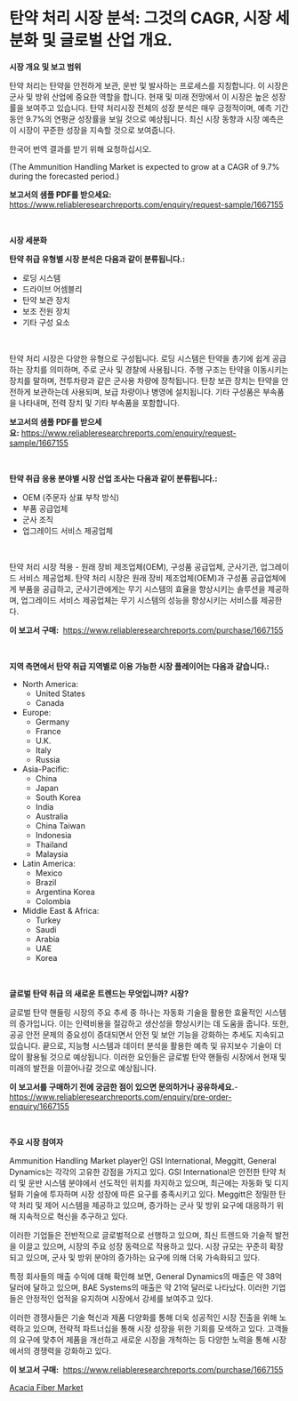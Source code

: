 <p><h1>탄약 처리 시장 분석: 그것의 CAGR, 시장 세분화 및 글로벌 산업 개요.</h1></p><p><strong>시장 개요 및 보고 범위</strong></p>
<p><p>탄약 처리는 탄약을 안전하게 보관, 운반 및 발사하는 프로세스를 지칭합니다. 이 시장은 군사 및 방위 산업에 중요한 역할을 합니다. 현재 및 미래 전망에서 이 시장은 높은 성장률을 보여주고 있습니다. 탄약 처리시장 전체의 성장 분석은 매우 긍정적이며, 예측 기간 동안 9.7%의 연평균 성장률을 보일 것으로 예상됩니다. 최신 시장 동향과 시장 예측은 이 시장이 꾸준한 성장을 지속할 것으로 보여줍니다.</p><p>한국어 번역 결과를 받기 위해 요청하십시오.</p><p>(The Ammunition Handling Market is expected to grow at a CAGR of 9.7% during the forecasted period.)</p></p>
<p><strong>보고서의 샘플 PDF를 받으세요:</strong> <a href="https://www.reliableresearchreports.com/enquiry/request-sample/1667155">https://www.reliableresearchreports.com/enquiry/request-sample/1667155</a></p>
<p>&nbsp;</p>
<p><strong>시장 세분화</strong></p>
<p><strong>탄약 취급 유형별 시장 분석은 다음과 같이 분류됩니다.:</strong></p>
<p><ul><li>로딩 시스템</li><li>드라이브 어셈블리</li><li>탄약 보관 장치</li><li>보조 전원 장치</li><li>기타 구성 요소</li></ul></p>
<p>&nbsp;</p>
<p><p>탄약 처리 시장은 다양한 유형으로 구성됩니다. 로딩 시스템은 탄약을 총기에 쉽게 공급하는 장치를 의미하며, 주로 군사 및 경찰에 사용됩니다. 주행 구조는 탄약을 이동시키는 장치를 말하며, 전투차량과 같은 군사용 차량에 장착됩니다. 탄창 보관 장치는 탄약을 안전하게 보관하는데 사용되며, 보급 차량이나 병영에 설치됩니다. 기타 구성품은 부속품을 나타내며, 전력 장치 및 기타 부속품을 포함합니다.</p></p>
<p><strong>보고서의 샘플 PDF를 받으세요:</strong>&nbsp;<a href="https://www.reliableresearchreports.com/enquiry/request-sample/1667155">https://www.reliableresearchreports.com/enquiry/request-sample/1667155</a></p>
<p>&nbsp;</p>
<p><strong> 탄약 취급 응용 분야별 시장 산업 조사는 다음과 같이 분류됩니다.:</strong></p>
<p><ul><li>OEM (주문자 상표 부착 방식)</li><li>부품 공급업체</li><li>군사 조직</li><li>업그레이드 서비스 제공업체</li></ul></p>
<p>&nbsp;</p>
<p><p>탄약 처리 시장 적용 - 원래 장비 제조업체(OEM), 구성품 공급업체, 군사기관, 업그레이드 서비스 제공업체. 탄약 처리 시장은 원래 장비 제조업체(OEM)과 구성품 공급업체에게 부품을 공급하고, 군사기관에게는 무기 시스템의 효율을 향상시키는 솔루션을 제공하며, 업그레이드 서비스 제공업체는 무기 시스템의 성능을 향상시키는 서비스를 제공한다.</p></p>
<p><strong>이 보고서 구매:</strong>&nbsp; <a href="https://www.reliableresearchreports.com/purchase/1667155">https://www.reliableresearchreports.com/purchase/1667155</a></p>
<p>&nbsp;</p>
<p><strong>지역 측면에서 탄약 취급 지역별로 이용 가능한 시장 플레이어는 다음과 같습니다.:</strong></p>
<p><ul>
    <li>
        North America:
        <ul>
            <li>United States</li>
            <li>Canada</li>
        </ul>
    </li>
    <li>
        Europe:
        <ul>
            <li>Germany</li>
            <li>France</li>
            <li>U.K.</li>
            <li>Italy</li>
            <li>Russia</li>
        </ul>
    </li>
    <li>
        Asia-Pacific:
        <ul>
            <li>China</li>
            <li>Japan</li>
            <li>South Korea</li>
            <li>India</li>
            <li>Australia</li>
            <li>China Taiwan</li>
            <li>Indonesia</li>
            <li>Thailand</li>
            <li>Malaysia</li>
        </ul>
    </li>
    <li>
        Latin America:
        <ul>
            <li>Mexico</li>
            <li>Brazil</li>
            <li>Argentina Korea</li>
            <li>Colombia</li>
        </ul>
    </li>
    <li>
        Middle East & Africa:
        <ul>
            <li>Turkey</li>
            <li>Saudi</li>
            <li>Arabia</li>
            <li>UAE</li>
            <li>Korea</li>
        </ul>
    </li>
    </ul></p>
<p>&nbsp;</p>
<p><strong>글로벌 탄약 취급 의 새로운 트렌드는 무엇입니까? 시장?</strong></p>
<p><p>글로벌 탄약 핸들링 시장의 주요 추세 중 하나는 자동화 기술을 활용한 효율적인 시스템의 증가입니다. 이는 인력비용을 절감하고 생산성을 향상시키는 데 도움을 줍니다. 또한, 공공 안전 문제의 중요성이 증대되면서 안전 및 보안 기능을 강화하는 추세도 지속되고 있습니다. 끝으로, 지능형 시스템과 데이터 분석을 활용한 예측 및 유지보수 기술이 더 많이 활용될 것으로 예상됩니다. 이러한 요인들은 글로벌 탄약 핸들링 시장에서 현재 및 미래의 발전을 이끌어나갈 것으로 예상됩니다.</p></p>
<p><strong>이 보고서를 구매하기 전에 궁금한 점이 있으면 문의하거나 공유하세요.</strong>- <a href="https://www.reliableresearchreports.com/enquiry/pre-order-enquiry/1667155">https://www.reliableresearchreports.com/enquiry/pre-order-enquiry/1667155</a></p>
<p>&nbsp;</p>
<p><strong>주요 시장 참여자</strong></p>
<p><p>Ammunition Handling Market player인 GSI International, Meggitt, General Dynamics는 각각의 고유한 강점을 가지고 있다. GSI International은 안전한 탄약 처리 및 운반 시스템 분야에서 선도적인 위치를 차지하고 있으며, 최근에는 자동화 및 디지털화 기술에 투자하며 시장 성장에 따른 요구를 충족시키고 있다. Meggitt은 정밀한 탄약 처리 및 제어 시스템을 제공하고 있으며, 증가하는 군사 및 방위 요구에 대응하기 위해 지속적으로 혁신을 추구하고 있다.</p><p>이러한 기업들은 전반적으로 글로벌적으로 선행하고 있으며, 최신 트렌드와 기술적 발전을 이끌고 있으며, 시장의 주요 성장 동력으로 작용하고 있다. 시장 규모는 꾸준히 확장되고 있으며, 군사 및 방위 분야의 증가하는 요구에 의해 더욱 가속화되고 있다.</p><p>특정 회사들의 매출 수익에 대해 확인해 보면, General Dynamics의 매출은 약 38억 달러에 달하고 있으며, BAE Systems의 매출은 약 21억 달러로 나타났다. 이러한 기업들은 안정적인 업적을 유지하며 시장에서 강세를 보여주고 있다.</p><p>이러한 경쟁사들은 기술 혁신과 제품 다양화를 통해 더욱 성공적인 시장 진출을 위해 노력하고 있으며, 전략적 파트너십을 통해 시장 성장을 위한 기회를 모색하고 있다. 고객들의 요구에 맞추어 제품을 개선하고 새로운 시장을 개척하는 등 다양한 노력을 통해 시장에서의 경쟁력을 강화하고 있다.</p></p>
<p><strong>이 보고서 구매:</strong>&nbsp;&nbsp;<a href="https://www.reliableresearchreports.com/purchase/1667155">https://www.reliableresearchreports.com/purchase/1667155</a></p>
<p><p><a href="https://cautious-neon-760.notion.site/Acacia-Fiber-Market-Size-Growth-and-Forecast-from-2024-2031-0605f6156a064b8c9d59c602019e312c">Acacia Fiber Market</a></p></p>
